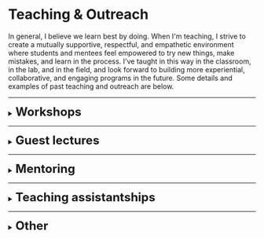 # Teaching & Outreach

In general, I believe we learn best by doing. When I'm teaching, I strive to create a mutually supportive, respectful, and empathetic environment where students and mentees feel empowered to try new things, make mistakes, and learn in the process. I've taught in this way in the classroom, in the lab, and in the field, and look forward to building more experiential, collaborative, and engaging programs in the future. Some details and examples of past teaching and outreach are below.

---

<details>
<summary><b><font size="+2">Workshops</font></b></summary>

<br>
In August 2023, I led a workshop at the annual ESA meeting in Portland titled *"An introduction to estimating ecological change with the USDA Forest Service FIA database"*, together with USFS scientists Harold Zald and Jane Terzibashian, and University of Maine PhD student Bailey McLaughlin. The FIA database is an incredibly rich source of ecological data, but can be complicated and intimidating for new users. The goal of the workshop was to "demystify" the database, provide background on the data, provide tools for new users, and help ecologists avoid common mistakes and pitfalls.

The workshop was paired with an organized talk session that highlighted new and innovative uses of the FIA database for global change ecology. Both sessions were well-attended and well-received, and we look forward to building on them in the future! All workshop materials can be found in [this GitHub repository.](daniel-perret/FIA-workshop-ESA2023)

<img src="../images/fia_workshop.jpg?raw=true"/>

</details>

---

<details>
<summary><b><font size="+2">Guest lectures</font></b></summary>

<br>
**Biol1470, Conservation Biology**,*Brown University*

- *Wildlife Management*, Fall 2021 
- *Wildlife Management*, Fall 2020 
- *Wildlife, Climate, & Conservation*, Fall 2019 
- *Niches, Tree-rings, and Climate*, Fall 2019

**Bio 42, Ecology**, *Brown University* 

- *Dendroecology* (field and classroom), Spring 2019

</details>

---

<details>
<summary><b><font size="+2">Mentoring</font></b></summary>

<br>
I've had numerous opportunities to mentor and train undergraduate researchers, both in the field and in the lab. I was the graduate student mentor for *Morgan Florsheim's* 2020 undergraduate Honors thesis at Brown University, titled *Understanding the role of adventive populations in tree species' ability to track climate change*, training and mentoring her in dendroecological field work, lab techniques, and analysis. I've also trained multiple other undergraduates in how to prepare, process, and cross-date tree-ring samples for ecological analyses. Other undergraduates that I trained in the use of GIS software for ecology are now using those skills as professional geospatial analysts and field ecologists.

<figure>
<img src="../images/morgan_field.jpg?raw=true"/>
<figcaption>Teaching tree-ring sampling skills in the field</figcaption>
</figure>

<br>
<br>

<figure>
<img src="../images/lab_teaching.jpg?raw=true"/>
<figcaption>Teaching dendro lab skills to undergraduates</figcaption>
</figure>

</details>

---

<details>
<summary><b><font size="+2">Teaching assistantships</font></b></summary>

<br>
**Conservation Biology (Biol 1470)**, *Brown University*
Teaching assistant, Fall 2020

**Conservation Biology (Biol 1470)**, *Brown University*
Teaching assistant, Fall 2017

</details>

---

<details>
<summary><b><font size="+2">Other</font></b></summary>

<br>
Here's a fun video put together about a grizzly bear encounter we had while doing wildlife fieldwork in Yellowstone National Park. This video is being used in visitor centers, staff trainings, and other contexts to help teach about bear spray use and preparedness:

<iframe width="560" height="315" src="https://www.youtube.com/embed/WGtrhatX8LA?si=i3M-hZieaVkrllJr" data-external= "1" title="YouTube video player" frameborder="0" allow="accelerometer; autoplay; clipboard-write; encrypted-media; gyroscope; picture-in-picture; web-share" allowfullscreen></iframe>

</details>


